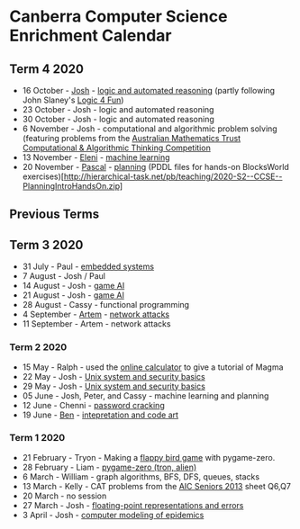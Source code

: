 # Canberra Computer Science Enrichment Calendar

## Term 4 2020

- 16 October - [Josh](http://www.milthorpe.org/) - [logic and automated reasoning](automated_reasoning/README.md) (partly following John Slaney's [Logic 4 Fun](https://l4f.cecs.anu.edu.au/))
- 23 October - Josh - logic and automated reasoning
- 30 October - Josh - logic and automated reasoning
- 6 November - Josh - computational and algorithmic problem solving (featuring problems from the [Australian Mathematics Trust Computational & Algorithmic Thinking Competition](https://www.amt.edu.au/cat-competition)
- 13 November - [Eleni](https://researchers.anu.edu.au/researchers/daskalaki-e) - [machine learning](intro_ml/MNIST_school.ipynb)
- 20 November - [Pascal](https://cecs.anu.edu.au/people/pascal-bercher) - [planning](http://hierarchical-task.net/pb/teaching/2020-S2--CCSE--PlanningIntro.pdf) (PDDL files for hands-on BlocksWorld exercises)[http://hierarchical-task.net/pb/teaching/2020-S2--CCSE--PlanningIntroHandsOn.zip]


## Previous Terms

## Term 3 2020

- 31 July - Paul - [embedded systems](single_board_computer/README.md)
- 7 August - Josh / Paul
- 14 August - Josh - [game AI](game_ai/halite.ipynb)
- 21 August - Josh - [game AI](game_ai/halite.ipynb)
- 28 August - Cassy - functional programming
- 4 September - [Artem](https://cecs.anu.edu.au/people/artem-lenskiy) - [network attacks](networking)
- 11 September - Artem - network attacks

### Term 2 2020

- 15 May - Ralph - used the [online calculator](http://magma.maths.usyd.edu.au/calc/) to give a tutorial of Magma
- 22 May - Josh - [Unix system and security basics](unix_basics/README.md)
- 29 May - Josh - [Unix system and security basics](unix_basics/README.md)
- 05 June - Josh, Peter, and Cassy - machine learning and planning
- 12 June - Chenni - [password cracking](cracking/README.md)
- 19 June - [Ben](https://benswift.me/) - [intepretation and code art](https://cs.anu.edu.au/hub/workshops/interpretation-and-code-art/)


### Term 1 2020

- 21 February - Tryon - Making a [flappy bird game](resources/pgz-master.zip) with pygame-zero.
- 28 February - Liam - [pygame-zero (tron, alien)](https://github.com/liampingu/pgz-tron)
- 6 March - William - graph algorithms, BFS, DFS, queues, stacks
- 13 March - Kelly - CAT problems from the [AIC Seniors 2013](resources/AIC_2013_Senior.pdf) sheet  Q6,Q7
- 20 March - no session
- 27 March - Josh - [floating-point representations and errors](https://github.com/milthorpe/numerics/)
- 3 April - Josh - [computer modeling of epidemics](https://github.com/milthorpe/sir)
